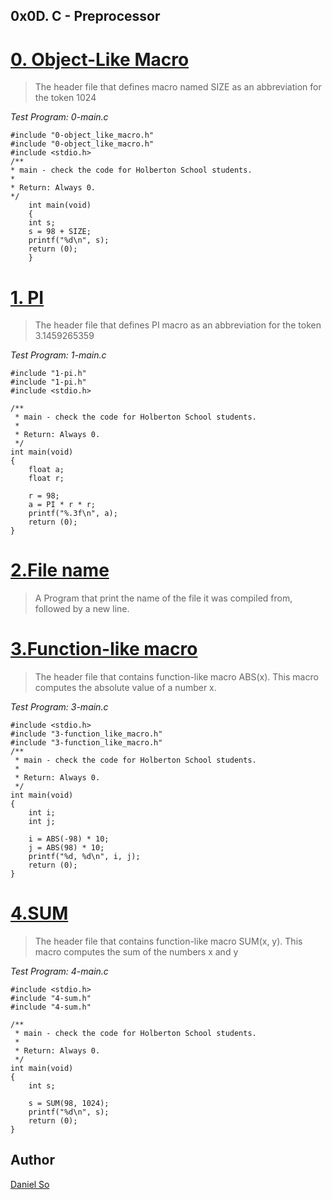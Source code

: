 ## 0x0D. C - Preprocessor ##

# [0. Object-Like Macro](./0-object_like_macro.h) #

> The header file that defines macro named SIZE as an abbreviation
> for the token 1024

*Test Program: 0-main.c*

    #include "0-object_like_macro.h"
	#include "0-object_like_macro.h"
	#include <stdio.h>
	/**
	* main - check the code for Holberton School students.
	*
	* Return: Always 0.
	*/
		int main(void)
		{
		int s;
		s = 98 + SIZE;
		printf("%d\n", s);
		return (0);
		}

# [1. PI](./1-pi.h) #

> The header file that defines PI macro as an abbreviation for the token
> 3.1459265359

*Test Program: 1-main.c*

    #include "1-pi.h"
    #include "1-pi.h"
    #include <stdio.h>

    /**
     * main - check the code for Holberton School students.
     *
     * Return: Always 0.
     */
    int main(void)
    {
        float a;
        float r;

        r = 98;
        a = PI * r * r;
        printf("%.3f\n", a);
        return (0);
    }

# [2.File name](./2-main.c) #

> A Program that print the name of the file it was compiled from, followed
> by a new line.

# [3.Function-like macro](./3-function_like_macro.h) #

> The header file that contains function-like macro ABS(x). This macro computes
> the absolute value of a number x.

*Test Program: 3-main.c*

    #include <stdio.h>
    #include "3-function_like_macro.h"
    #include "3-function_like_macro.h"
    /**
     * main - check the code for Holberton School students.
     *
     * Return: Always 0.
     */
    int main(void)
    {
        int i;
        int j;

        i = ABS(-98) * 10;
        j = ABS(98) * 10;
        printf("%d, %d\n", i, j);
        return (0);
    }

# [4.SUM](./4-sum.h) #

> The header file that contains function-like macro SUM(x, y).
> This macro computes the sum of the numbers x and y

*Test Program: 4-main.c*

    #include <stdio.h>
    #include "4-sum.h"
    #include "4-sum.h"

    /**
     * main - check the code for Holberton School students.
     *
     * Return: Always 0.
     */
    int main(void)
    {
        int s;

        s = SUM(98, 1024);
        printf("%d\n", s);
        return (0);
    }

## Author ##
[Daniel So](http://github.com/djso89)
